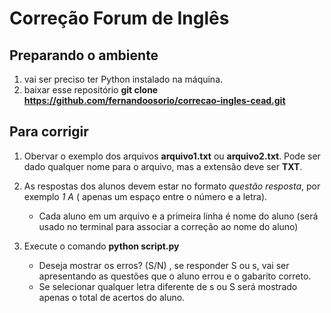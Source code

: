 # Correção Forum de Inglês

## Preparando o ambiente

1. vai ser preciso ter Python instalado na máquina.
2. baixar esse repositório **git clone https://github.com/fernandoosorio/correcao-ingles-cead.git**



## Para corrigir 
1. Obervar o exemplo dos arquivos **arquivo1.txt** ou **arquivo2.txt**. Pode ser dado qualquer nome para o arquivo, mas a extensão deve ser **TXT**.
2. As respostas dos alunos devem estar no formato _questão resposta_, por exemplo _1 A_ ( apenas um espaço entre o número e a letra).
    - Cada aluno em um arquivo e a primeira linha é nome do aluno (será usado no terminal para associar a correção ao nome do aluno)
   
4. Execute o comando **python script.py**
   - Deseja mostrar os erros? (S/N) , se responder S ou s, vai ser apresentando as questões que o aluno errou e o gabarito correto.
   - Se selecionar qualquer letra diferente de s ou S será mostrado apenas o total de acertos do aluno.

